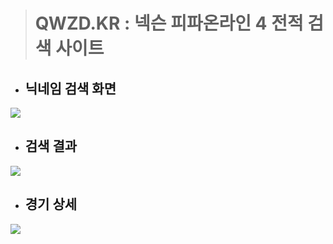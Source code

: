 > # QWZD.KR : 넥슨 피파온라인 4 전적 검색 사이트

* ## 닉네임 검색 화면
![](https://images.velog.io/images/rito/post/91969e69-6b47-4cba-b02f-284c79525f96/image.png)

* ## 검색 결과
![](https://images.velog.io/images/rito/post/4d2ce73d-abfe-4f5a-9d43-97c70704941b/image.png)

* ## 경기 상세
![](https://images.velog.io/images/rito/post/731daf60-2844-4f19-8945-a76e51f00898/image.png)
